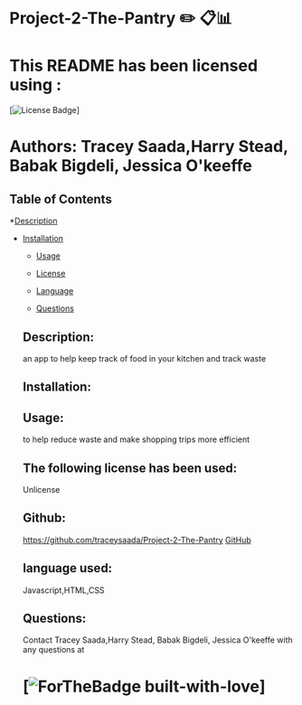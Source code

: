 # Project-2-The-Pantry :pencil2: :clipboard::bar_chart:

  # This README has been licensed using :
  [![License Badge](https://img.shields.io/static/v1?label=License&message=Unlicense&color=blue)]
    
# Authors: Tracey Saada,Harry Stead, Babak Bigdeli, Jessica O'keeffe
        
 ## Table of Contents
  *[Description](#description)
  
  * [Installation](#instalation)
     
    * [Usage](#usage)

    * [License](#license)  

    * [Language](#language)

    * [Questions](#questions)
          

    ## Description:
    an app to help keep track of food in your kitchen and track waste

    ## Installation:
    

    ## Usage:
    to help reduce waste and make shopping trips more efficient

    ## The following license has been used:
    Unlicense


    ## Github:
    https://github.com/traceysaada/Project-2-The-Pantry 
    [GitHub](https://github.com/https://github.com/traceysaada/Project-2-The-Pantry)

    ## language used:
    Javascript,HTML,CSS

    ## Questions:
    Contact Tracey Saada,Harry Stead, Babak Bigdeli, Jessica O'keeffe with any questions at 

    # [![ForTheBadge built-with-love](https://ForTheBadge.com/images/badges/built-with-love.svg)]

   
        
